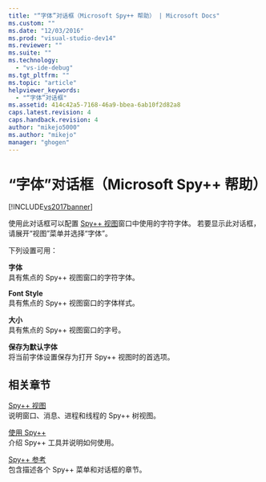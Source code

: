 ```yaml
---
title: "“字体”对话框（Microsoft Spy++ 帮助） | Microsoft Docs"
ms.custom: ""
ms.date: "12/03/2016"
ms.prod: "visual-studio-dev14"
ms.reviewer: ""
ms.suite: ""
ms.technology: 
  - "vs-ide-debug"
ms.tgt_pltfrm: ""
ms.topic: "article"
helpviewer_keywords: 
  - "“字体”对话框"
ms.assetid: 414c42a5-7168-46a9-bbea-6ab10f2d82a8
caps.latest.revision: 4
caps.handback.revision: 4
author: "mikejo5000"
ms.author: "mikejo"
manager: "ghogen"
---
```

# “字体”对话框（Microsoft Spy++ 帮助）
[!INCLUDE[vs2017banner](../code-quality/includes/vs2017banner.md)]

使用此对话框可以配置 [Spy\+\+ 视图](../debugger/spy-increment-views.md)窗口中使用的字符字体。  若要显示此对话框，请展开“视图”菜单并选择“字体”。  
  
 下列设置可用：  
  
 **字体**  
 具有焦点的 Spy\+\+ 视图窗口的字符字体。  
  
 **Font Style**  
 具有焦点的 Spy\+\+ 视图窗口的字体样式。  
  
 **大小**  
 具有焦点的 Spy\+\+ 视图窗口的字号。  
  
 **保存为默认字体**  
 将当前字体设置保存为打开 Spy\+\+ 视图时的首选项。  
  
## 相关章节  
 [Spy\+\+ 视图](../debugger/spy-increment-views.md)  
 说明窗口、消息、进程和线程的 Spy\+\+ 树视图。  
  
 [使用 Spy\+\+](../debugger/using-spy-increment.md)  
 介绍 Spy\+\+ 工具并说明如何使用。  
  
 [Spy\+\+ 参考](../debugger/spy-increment-reference.md)  
 包含描述各个 Spy\+\+ 菜单和对话框的章节。